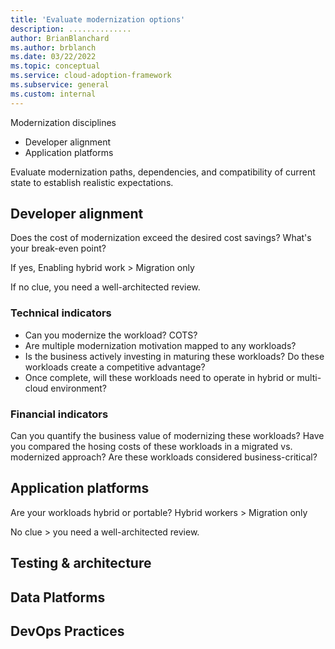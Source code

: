 ```yaml
---
title: 'Evaluate modernization options'
description: ..............
author: BrianBlanchard
ms.author: brblanch
ms.date: 03/22/2022
ms.topic: conceptual
ms.service: cloud-adoption-framework
ms.subservice: general
ms.custom: internal
---
```


<!--
minimum: 1 article
maximum: 4 articles
-->
Modernization disciplines

- Developer alignment
- Application platforms

Evaluate modernization paths, dependencies, and compatibility of current state to establish realistic expectations.

## Developer alignment

Does the cost of modernization exceed the desired cost savings?
What's your break-even point?

If yes, Enabling hybrid work > Migration only

If no clue, you need a well-architected review.

### Technical indicators

- Can you modernize the workload? COTS?
- Are multiple modernization motivation mapped to any workloads?
- Is the business actively investing in maturing these workloads? Do these workloads create a competitive advantage?
- Once complete, will these workloads need to operate in hybrid or multi-cloud environment?

### Financial indicators

Can you quantify the business value of modernizing these workloads?
Have you compared the hosing costs of these workloads in a migrated vs. modernized approach?
Are these workloads considered business-critical?


## Application platforms

Are your workloads hybrid or portable?
Hybrid workers > Migration only

No clue > you need a well-architected review.

## Testing & architecture

## Data Platforms

## DevOps Practices